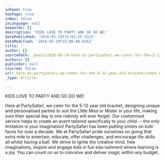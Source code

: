 ```yaml
---
inFeed: true
hasPage: true
inNav: false
inLanguage: null
keywords: []
description: 'KIDS LOVE TO PARTY AND SO DO WE!'
datePublished: '2016-05-19T15:01:25.332Z'
dateModified: '2016-05-19T15:00:40.816Z'
title: ''
author: []
sourcePath: _posts/2016-05-19-here-at-partysafari-we-cater-for-the-5-12-year-old-bracket.md
authors: []
publisher: null
starred: false
url: here-at-partysafari-we-cater-for-the-5-12-year-old-bracket/index.html
_type: Article

---
```

KIDS LOVE TO PARTY AND SO DO WE!

Here at PartySafari, we cater for the 5-12 year old bracket, designing unique and personalised parties to suit the Little Miss or Mister in your life, making sure their special day is one nobody will ever forget. Our customised service helps to create an event tailored specifically to your child -- the only limitation is your imagination! PartySafari has been putting smiles on kids' faces for over a decade. We at PartySafari pride ourselves on going that extra mile to entertain, educate, offer challenges, and encourage life skills all whilst having a ball. We strive to ignite the creative mind, free imaginations, inspire and engage kids in fun edu-tainment where learning is a joy. You can count on us to conceive and deliver magic within any budget.
